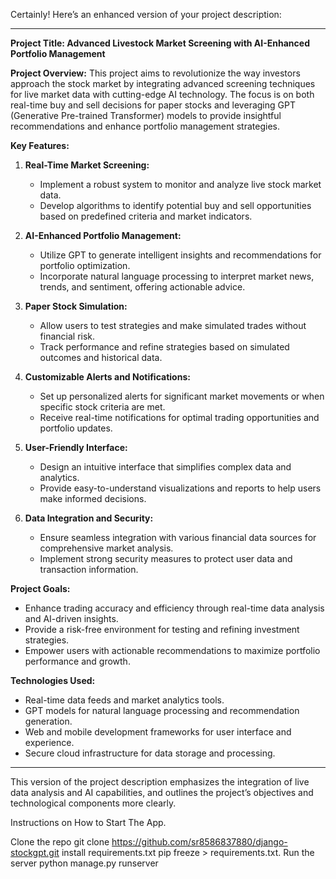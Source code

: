 Certainly! Here’s an enhanced version of your project description:

---

**Project Title: Advanced Livestock Market Screening with AI-Enhanced Portfolio Management**

**Project Overview:**
This project aims to revolutionize the way investors approach the stock market by integrating advanced screening techniques for live market data with cutting-edge AI technology. The focus is on both real-time buy and sell decisions for paper stocks and leveraging GPT (Generative Pre-trained Transformer) models to provide insightful recommendations and enhance portfolio management strategies.

**Key Features:**

1. **Real-Time Market Screening:**
   - Implement a robust system to monitor and analyze live stock market data.
   - Develop algorithms to identify potential buy and sell opportunities based on predefined criteria and market indicators.

2. **AI-Enhanced Portfolio Management:**
   - Utilize GPT to generate intelligent insights and recommendations for portfolio optimization.
   - Incorporate natural language processing to interpret market news, trends, and sentiment, offering actionable advice.

3. **Paper Stock Simulation:**
   - Allow users to test strategies and make simulated trades without financial risk.
   - Track performance and refine strategies based on simulated outcomes and historical data.

4. **Customizable Alerts and Notifications:**
   - Set up personalized alerts for significant market movements or when specific stock criteria are met.
   - Receive real-time notifications for optimal trading opportunities and portfolio updates.

5. **User-Friendly Interface:**
   - Design an intuitive interface that simplifies complex data and analytics.
   - Provide easy-to-understand visualizations and reports to help users make informed decisions.

6. **Data Integration and Security:**
   - Ensure seamless integration with various financial data sources for comprehensive market analysis.
   - Implement strong security measures to protect user data and transaction information.

**Project Goals:**
- Enhance trading accuracy and efficiency through real-time data analysis and AI-driven insights.
- Provide a risk-free environment for testing and refining investment strategies.
- Empower users with actionable recommendations to maximize portfolio performance and growth.

**Technologies Used:**
- Real-time data feeds and market analytics tools.
- GPT models for natural language processing and recommendation generation.
- Web and mobile development frameworks for user interface and experience.
- Secure cloud infrastructure for data storage and processing.

---

This version of the project description emphasizes the integration of live data analysis and AI capabilities, and outlines the project’s objectives and technological components more clearly.

Instructions on How to Start The App.

Clone the repo
git clone https://github.com/sr8586837880/django-stockgpt.git
install requirements.txt
pip freeze > requirements.txt.
Run the server
python manage.py runserver

